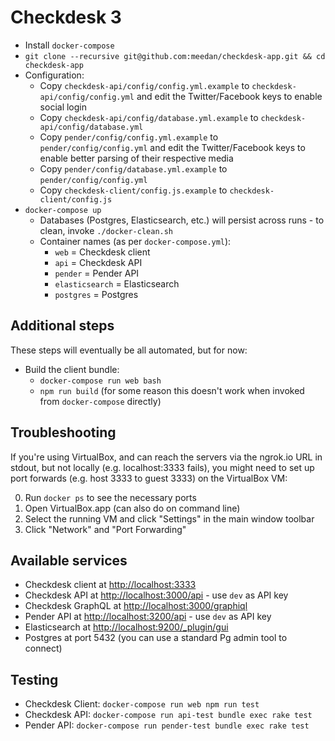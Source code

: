 # Checkdesk 3

- Install `docker-compose`
- `git clone --recursive git@github.com:meedan/checkdesk-app.git && cd checkdesk-app`
- Configuration:
  - Copy `checkdesk-api/config/config.yml.example` to `checkdesk-api/config/config.yml` and edit the Twitter/Facebook keys to enable social login
  - Copy `checkdesk-api/config/database.yml.example` to `checkdesk-api/config/database.yml`
  - Copy `pender/config/config.yml.example` to `pender/config/config.yml` and edit the Twitter/Facebook keys to enable better parsing of their respective media
  - Copy `pender/config/database.yml.example` to `pender/config/config.yml`
  - Copy `checkdesk-client/config.js.example` to `checkdesk-client/config.js`
- `docker-compose up`
  - Databases (Postgres, Elasticsearch, etc.) will persist across runs - to clean, invoke `./docker-clean.sh`
  - Container names (as per `docker-compose.yml`):
    - `web` = Checkdesk client
    - `api` = Checkdesk API
    - `pender` = Pender API
    - `elasticsearch` = Elasticsearch
    - `postgres` = Postgres

## Additional steps
These steps will eventually be all automated, but for now:
- Build the client bundle:
  - `docker-compose run web bash`
  - `npm run build` (for some reason this doesn't work when invoked from `docker-compose` directly)

## Troubleshooting

If you're using VirtualBox, and can reach the servers via the ngrok.io URL in stdout, but not locally (e.g. localhost:3333 fails), you might need to set up port forwards (e.g. host 3333 to guest 3333) on the VirtualBox VM:

0. Run `docker ps` to see the necessary ports
0. Open VirtualBox.app (can also do on command line)
0. Select the running VM and click "Settings" in the main window toolbar
0. Click "Network" and "Port Forwarding"

## Available services

- Checkdesk client at [http://localhost:3333](http://localhost:3333)
- Checkdesk API at [http://localhost:3000/api](http://localhost:3000/api) - use `dev` as API key
- Checkdesk GraphQL at [http://localhost:3000/graphiql](http://localhost:3000/graphiql)
- Pender API at [http://localhost:3200/api](http://localhost:3200/api) - use `dev` as API key
- Elasticsearch at [http://localhost:9200/_plugin/gui](http://localhost:9200/_plugin/gui)
- Postgres at port 5432 (you can use a standard Pg admin tool to connect)

## Testing

- Checkdesk Client: `docker-compose run web npm run test`
- Checkdesk API: `docker-compose run api-test bundle exec rake test`
- Pender API: `docker-compose run pender-test bundle exec rake test`
